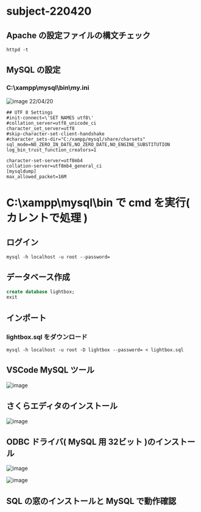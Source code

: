 # subject-220420

## Apache の設定ファイルの構文チェック
```
httpd -t
```


## MySQL の設定
### C:\xampp\mysql\bin\my.ini

![image](https://user-images.githubusercontent.com/1501327/156976420-7b22dfbb-96e9-4d79-ad49-b5e7dba1845e.png)
22/04/20
```
## UTF 8 Settings
#init-connect=\'SET NAMES utf8\'
#collation_server=utf8_unicode_ci
character_set_server=utf8
#skip-character-set-client-handshake
#character_sets-dir="C:/xampp/mysql/share/charsets"
sql_mode=NO_ZERO_IN_DATE,NO_ZERO_DATE,NO_ENGINE_SUBSTITUTION
log_bin_trust_function_creators=1

character-set-server=utf8mb4
collation-server=utf8mb4_general_ci
[mysqldump]
max_allowed_packet=16M
```

# C:\xampp\mysql\bin で cmd を実行( カレントで処理 )

## ログイン
```
mysql -h localhost -u root --password=
```

## データベース作成
```sql
create database lightbox;
exit
```

## インポート
### lightbox.sql をダウンロード
```
mysql -h localhost -u root -D lightbox --password= < lightbox.sql
```

## VSCode MySQL ツール
![image](https://user-images.githubusercontent.com/1501327/164140853-2bd4ab93-14c1-40ed-ae74-f90983125fd7.png)


## さくらエディタのインストール

![image](https://user-images.githubusercontent.com/1501327/164349789-0c0bc1c2-4b3d-4d81-8270-065ab5d754ce.png)



## ODBC ドライバ( MySQL 用 32ビット )のインストール

![image](https://user-images.githubusercontent.com/1501327/164349950-7b868130-5045-4f47-9179-d297cfaa96ee.png)

![image](https://user-images.githubusercontent.com/1501327/164349987-24ea469d-bd25-456a-906e-44ff1510f479.png)



## SQL の窓のインストールと MySQL で動作確認



